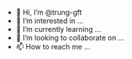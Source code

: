 - 👋 Hi, I’m @trung-gft
- 👀 I’m interested in ...
- 🌱 I’m currently learning ...
- 💞️ I’m looking to collaborate on ...
- 📫 How to reach me ...

<!---
trung-gft/trung-gft is a ✨ special ✨ repository because its `README.md` (this file) appears on your GitHub profile.
You can click the Preview link to take a look at your changes.
--->
